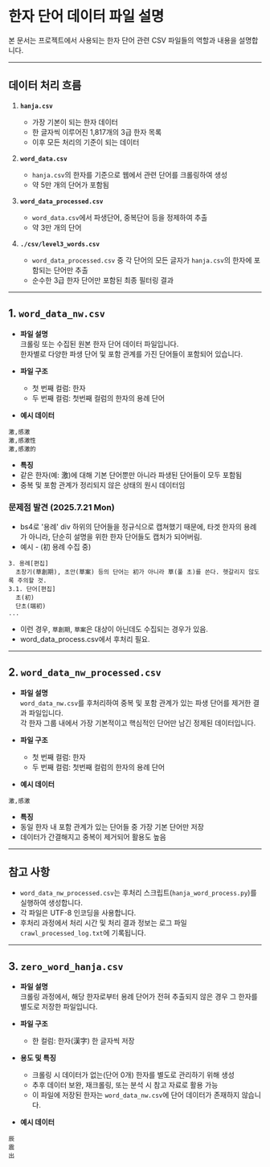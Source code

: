 # 한자 단어 데이터 파일 설명

본 문서는 프로젝트에서 사용되는 한자 단어 관련 CSV 파일들의 역할과 내용을 설명합니다.

---

## 데이터 처리 흐름

1. **`hanja.csv`**  
   - 가장 기본이 되는 한자 데이터  
   - 한 글자씩 이루어진 1,817개의 3급 한자 목록  
   - 이후 모든 처리의 기준이 되는 데이터

2. **`word_data.csv`**  
   - `hanja.csv`의 한자를 기준으로 웹에서 관련 단어를 크롤링하여 생성  
   - 약 5만 개의 단어가 포함됨

3. **`word_data_processed.csv`**  
   - `word_data.csv`에서 파생단어, 중복단어 등을 정제하여 추출  
   - 약 3만 개의 단어

4. **`./csv/level3_words.csv`**  
   - `word_data_processed.csv` 중 각 단어의 모든 글자가 `hanja.csv`의 한자에 포함되는 단어만 추출  
   - 순수한 3급 한자 단어만 포함된 최종 필터링 결과


---

## 1. `word_data_nw.csv`

- **파일 설명**  
  크롤링 또는 수집된 원본 한자 단어 데이터 파일입니다.  
  한자별로 다양한 파생 단어 및 포함 관계를 가진 단어들이 포함되어 있습니다.

- **파일 구조**  
  - 첫 번째 컬럼: 한자 
  - 두 번째 컬럼: 첫번째 컬럼의 한자의 용례 단어

- **예시 데이터**  

```
激,感激
激,感激性
激,感激的
```

- **특징**  
- 같은 한자(예: 激)에 대해 기본 단어뿐만 아니라 파생된 단어들이 모두 포함됨  
- 중복 및 포함 관계가 정리되지 않은 상태의 원시 데이터임

### 문제점 발견 (2025.7.21 Mon)
- bs4로 '용례' div 하위의 단어들을 정규식으로 캡쳐했기 때문에, 타겟 한자의 용례가 아니라, 단순히 설명을 위한 한자 단어들도 캡처가 되어버림.
- 예시 - (初 용례 수집 중)
```
3. 용례[편집]
  초창기(草創期), 초안(草案) 등의 단어는 初가 아니라 草(풀 초)를 쓴다. 헷갈리지 않도록 주의할 것.
3.1. 단어[편집]
  초(初)
  단초(端初)
...
```
- 이런 경우, `草創期`, `草案`은 대상이 아닌데도 수집되는 경우가 있음.
- word_data_process.csv에서 후처리 필요.

---

## 2. `word_data_nw_processed.csv`

- **파일 설명**  
`word_data_nw.csv`를 후처리하여 중복 및 포함 관계가 있는 파생 단어를 제거한 결과 파일입니다.  
각 한자 그룹 내에서 가장 기본적이고 핵심적인 단어만 남긴 정제된 데이터입니다.

- **파일 구조**  
  - 첫 번째 컬럼: 한자
  - 두 번째 컬럼: 첫번째 컬럼의 한자의 용례 단어

- **예시 데이터**  

```
激,感激
```


- **특징**  
- 동일 한자 내 포함 관계가 있는 단어들 중 가장 기본 단어만 저장  
- 데이터가 간결해지고 중복이 제거되어 활용도 높음

---

## 참고 사항

- `word_data_nw_processed.csv`는 후처리 스크립트(`hanja_word_process.py`)를 실행하여 생성합니다.  
- 각 파일은 UTF-8 인코딩을 사용합니다.  
- 후처리 과정에서 처리 시간 및 처리 결과 정보는 로그 파일 `crawl_processed_log.txt`에 기록됩니다.

---

## 3. `zero_word_hanja.csv`

- **파일 설명**  
  크롤링 과정에서, 해당 한자로부터 용례 단어가 전혀 추출되지 않은 경우 그 한자를 별도로 저장한 파일입니다.

- **파일 구조**  
  - 한 컬럼: 한자(漢字) 한 글자씩 저장

- **용도 및 특징**  
  - 크롤링 시 데이터가 없는(단어 0개) 한자를 별도로 관리하기 위해 생성  
  - 추후 데이터 보완, 재크롤링, 또는 분석 시 참고 자료로 활용 가능  
  - 이 파일에 저장된 한자는 `word_data_nw.csv`에 단어 데이터가 존재하지 않습니다.

- **예시 데이터**  
```
辰
震
出
```
